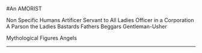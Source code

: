#An AMORIST

Non Specific Humans
Artificer
Servant to All Ladies
Officer in a Corporation
A Parson
the Ladies
Bastards
Fathers
Beggars
Gentleman-Usher

Mythological Figures
Angels


---



